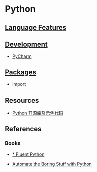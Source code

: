 # Python

## [Language Features](freature/README.md)

## [Development](dev/README.md)
* [PyCharm](dev/PyCharm.md)

## [Packages](package/README.md)
* import



## Resources
* [Python 开源库及示例代码](https://github.com/programthink/opensource/blob/master/libs/python.wiki)

## References
### Books
* [* Fluent Python](https://github.com/twtrubiks/fluent-python-notes)

* [Automate the Boring Stuff with Python](https://github.com/SunnnyChan/sc-ebooks/tree/master/python)

